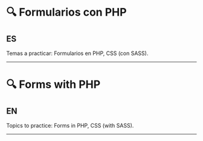 # 🔍 Formularios con PHP

## ES
 Temas a practicar:
   Formularios en PHP, CSS (con SASS).

---

# 🔍 Forms with PHP

## EN
Topics to practice:
   Forms in PHP, CSS (with SASS).

*** 




